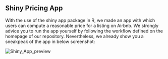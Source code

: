 ## Shiny Pricing App
With the use of the shiny app package in R, we made an app with which users can compute a reasonable price for a listing on Airbnb. We strongly advice you to run the app yourself by following the workflow defined on the homepage of our repository. Nevertheless, we already show you a sneakpeak of the app in below screenshot:


![Shiny_App_preview](https://user-images.githubusercontent.com/90783740/160217747-52384472-d172-4a71-b003-36c5b45ec2d7.png)
